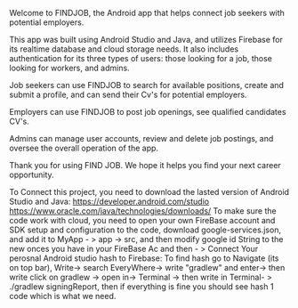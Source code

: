 Welcome to FINDJOB, the Android app that helps connect job seekers with potential employers.

This app was built using Android Studio and Java, and utilizes Firebase for its realtime database and cloud storage needs. It also includes authentication for its three types of users: those looking for a job, those looking for workers, and admins.

Job seekers can use FINDJOB to search for available positions, create and submit a profile, and can send their Cv's for potential employers.

Employers can use FINDJOB to post job openings, see qualified candidates CV's.

Admins can manage user accounts, review and delete job postings, and oversee the overall operation of the app.

Thank you for using FIND JOB. We hope it helps you find your next career opportunity.


To Connect this project, you need to download the lasted version of Android Studio and Java: https://developer.android.com/studio 
https://www.oracle.com/java/technologies/downloads/
To make sure the code work with cloud, you need to open your own FireBase account and SDK setup and configuration to the code, download google-services.json, and add it to MyApp - > app -> src, and then modify google id String to the new onces you have in your FireBase Ac and then - >
Connect Your perosnal Android studio hash to Firebase: 
    To find hash go to Navigate (its on top bar), Write-> search EveryWhere-> write "gradlew" and enter-> then write click on gradlew ->
     open in-> Terminal -> then write in Terminal- > ./gradlew signingReport, then if everything is fine you should see hash 1 code which is what we need.
